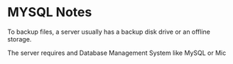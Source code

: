 # MYSQL Notes
To backup files, a server usually has a backup disk drive or an offline storage.

The server requires and Database Management System like MySQL or Mic